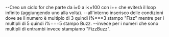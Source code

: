 <!-- // Scrivi un programma che stampi in console i numeri da 1 a 100, ma che per i multipli di 3 stampi “Fizz” al posto del numero e per i multipli di 5 stampi “Buzz”. Per i numeri che sono sia multipli di 3 che di 5 stampi “FizzBuzz”.
// Prima di partire a scrivere codice poniamoci qualche domanda:
// Come faccio a sapere se un numero è divisibile per un altro? Abbiamo visto qualcosa di particolare che possiamo usare?
// Consigli del giorno:
// Scriviamo sempre prima dei commenti in italiano per capire cosa vogliamo fare
// Proviamo ad immaginare le operazioni che vogliamo far svolgere al nostro programma così come lo faremmo “a mano” -->

--Creo un ciclo for che parte da i=0 a i<=100 con i++ che eviterà il loop infinito (aggiungendo uno alla volta).
--all'interno inserisco delle condizioni dove se il numero è multiplo di 3 quindi i%===3 stampo "Fizz" mentre per i multipli di 5 quindi i%===5 stampo Buzz.
--invece per i numeri che sono multipli di entrambi invece stampiamo "FizzBuzz".
